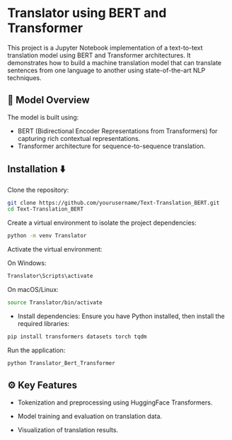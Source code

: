 
# Translator using BERT and Transformer 

This project is a Jupyter Notebook implementation of a text-to-text translation model using BERT and Transformer architectures. It demonstrates how to build a machine translation model that can translate sentences from one language to another using state-of-the-art NLP techniques.



## 🧠 Model Overview

The model is built using:
- BERT (Bidirectional Encoder Representations from Transformers) for capturing rich contextual representations.
- Transformer architecture for sequence-to-sequence translation.


## Installation ⬇️

Clone the repository:
```bash 
git clone https://github.com/yourusername/Text-Translation_BERT.git
cd Text-Translation_BERT
```
Create a virtual environment to isolate the project dependencies:
```bash
python -m venv Translator
```
Activate the virtual environment:

On Windows:
```bash 
Translator\Scripts\activate
```
On macOS/Linux:
```bash 
source Translator/bin/activate
```
 - Install dependencies:
Ensure you have Python installed, then install the required libraries:
```bash
pip install transformers datasets torch tqdm
```

Run the application:

```bash     
python Translator_Bert_Transformer
```

    
## ⚙️ Key Features
 - Tokenization and preprocessing using HuggingFace Transformers.

- Model training and evaluation on translation data.

- Visualization of translation results.